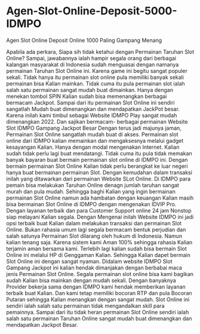 # Agen-Slot-Online-Deposit-5000-IDMPO
Agen Slot Online Deposit Online 1000 Paling Gampang Menang

Apabila ada perkara, Siapa sih tidak ketahui dengan Permainan Taruhan Slot Online? Sampai, jawabannya ialah hampir segala orang dari berbagai kalangan masyarakat di Indonesia sudah menguasai dengan namanya permainan Taruhan Slot Online ini. Karena game ini begitu sangat populer sekali. Tidak hanya itu permainan slot online pula memiliki banyak sekali permainan bisa Kalian mainkan. Tidak cuma itu pula permainan slot ialah salah satu permainan sangat mudah buat dimainkan. Hanya dengan menekan tombol SPIN Kalian sudah bisa memenangkan berbagai bermacam Jackpot. Sampai dari itu permainan Slot Online ini sendiri sangatlah Mudah buat dimenangkan dan mendapatkan JackPot besar. Karena inilah kami timbul sebagai Website IDMPO Play sangat mudah dimenangkan 2022. Dan sajikan bermacam- berbagai permainan Website Slot IDMPO Gampang Jackpot Besar
Dengan terus jadi majunya jaman, Permainan Slot Online sangatlah mudah buat di akses. Permainan slot online dari IDMPO kalian memainkan dan mengaksesnya melalui gadget kesayangan Kalian. Hanya dengan modal mengenakan Internet. Kalian sudah tidak perlu lagi buat mendatangi. Tidak cuma itu pula tidak memakan banyak bayaran buat bermain permainan slot online di IDMPO ini. Dengan bermain permainan Slot Online Kalian tidak perlu berangkat ke luar negeri hanya buat bermainan permainan Slot. Dengan kemudahan dalam transaksi inilah yang ditawarkan dari permainan Website SLot Online.
Di IDMPO para pemain bisa melakukan Taruhan Online denagn jumlah taruhan sangat murah dan pula mudah. Sehingga baghi Kalian yang ingin bermainan permainan Slot Online namun ada hambatan dengan keuangan Kalian masih bisa bermainan Slot Online di IDMPO dengan mengenakan IDVIP Pro. Dengan layanan terbaik dan para Customer Support online 24 jam Nonstop siap melayani Kalian segala. Dengan Mengenai inilah Website IDMPO ini jadi opsi terbaik buat Kalian dalam melakukan transaksi dan permainan Slot Online.
Bukan rahasia umum lagi segala bermacam bentuk perjudian dan salah satunya Permainan Slot dilarang oleh hukum di Indonesia. Namun kalian tenang saja. Karena sistem kami Aman 100% sehingga rahasia Kalian terjamin aman bersama kami. Terlebih lagi kalian sudah bisa bermain Slot Online ini melalui HP di Genggaman Kalian. Sehingga Kalian dapet bermain Slot Online ini dengan sangat nyaman.
Didalam website IDMPO Slot Gampang Jackpot ini kalian hendak dimanjakan dengan berbabai maca jenis Permainan Slot Online. Segala permainan slot online bisa kami bagikan sudah Kalian bisa mainkan dengan mudah sekali. Dengan banyaknya Provider bekerja sama dengan IDMPO kami hendak memberikan layanan terbaik buat Kalian. Dan kami tetap memiliki bocoran RTP dan pula Bocoran Putaran sehingga Kalian menangkan dengan sangat mudah. Slot Online ini sendiri ialah salah satu permainan tidak mengandalkan skill para pemainnya. Sampai dari itu tidak heran permainan Slot Online sendiri ialah salah satu permainan Taruhan Online sangat mudah buat dimenangkan dan mendapatkan Jackpot Besar.
